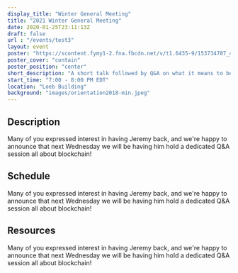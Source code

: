 ```yaml
---
display_title: "Winter General Meeting"
title: "2021 Winter General Meeting"
date: 2020-01-25T23:11:13Z
draft: false
url : "/events/test3"
layout: event
poster: "https://scontent.fymy1-2.fna.fbcdn.net/v/t1.6435-9/153734707_4333503146677307_3936741888054820454_n.png?_nc_cat=111&ccb=1-3&_nc_sid=2c4854&_nc_ohc=4nTj0Wt8rlsAX_rhl88&_nc_ht=scontent.fymy1-2.fna&oh=e84ad9b065c2414c67b2c7f31fe8dff5&oe=60E3C91B"
poster_cover: "contain"
poster_position: "center"
short_description: "A short talk followed by Q&A on what it means to be a Senior Engineer and what you can do now to prepare."
start_time: "7:00 - 8:00 PM EDT"
location: "Loeb Building"
background: "images/orientation2018-min.jpeg"
---
```


## Description

Many of you expressed interest in having Jeremy back, and we're happy to announce that next Wednesday we will be having him hold a dedicated Q&A session all about blockchain!

## Schedule

Many of you expressed interest in having Jeremy back, and we're happy to announce that next Wednesday we will be having him hold a dedicated Q&A session all about blockchain!

## Resources

Many of you expressed interest in having Jeremy back, and we're happy to announce that next Wednesday we will be having him hold a dedicated Q&A session all about blockchain!
